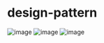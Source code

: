 # design-pattern
![image](https://user-images.githubusercontent.com/8271393/129047365-af9964c2-f01d-4d11-97e2-ccf1df9d0c14.png)
![image](https://user-images.githubusercontent.com/8271393/129047294-b6b9efea-567e-4d78-ad87-d36ea0dd2ca3.png)
![image](https://user-images.githubusercontent.com/8271393/129047327-efba984d-a744-4cfb-84c6-370c7df78e20.png)
